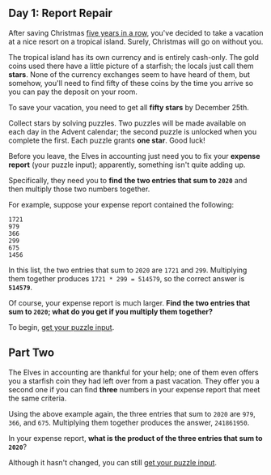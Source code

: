 ## Day 1: Report Repair
After saving Christmas [five years in a row][1],
you've decided to take a vacation at a nice resort on a tropical island.
Surely, Christmas will go on without you.

The tropical island has its own currency and is entirely cash-only.
The gold coins used there have a little picture of a starfish; the locals just call them **stars**.
None of the currency exchanges seem to have heard of them, but somehow,
you'll need to find fifty of these coins by the time you arrive so you can pay the deposit on your room.

To save your vacation, you need to get all **fifty stars** by December 25th.

Collect stars by solving puzzles.
Two puzzles will be made available on each day in the Advent calendar;
the second puzzle is unlocked when you complete the first.
Each puzzle grants **one star**.
Good luck!

Before you leave, the Elves in accounting just need you to fix your **expense report** (your puzzle input);
apparently, something isn't quite adding up.

Specifically, they need you to **find the two entries that sum to `2020`** and then multiply those two numbers together.

For example, suppose your expense report contained the following:
```
1721
979
366
299
675
1456
```
In this list, the two entries that sum to `2020` are `1721` and `299`.
Multiplying them together produces `1721 * 299 = 514579`, so the correct answer is **`514579`**.

Of course, your expense report is much larger.
**Find the two entries that sum to `2020`;
what do you get if you multiply them together?**

To begin, [get your puzzle input][2].


## Part Two
The Elves in accounting are thankful for your help;
one of them even offers you a starfish coin they had left over from a past vacation.
They offer you a second one if you can find **three** numbers in your expense report that meet the same criteria.

Using the above example again, the three entries that sum to `2020` are `979`, `366`, and `675`.
Multiplying them together produces the answer, `241861950`.

In your expense report, **what is the product of the three entries that sum to `2020`**?

Although it hasn't changed, you can still [get your puzzle input][2].

[1]: https://adventofcode.com/events "Events - Advent of Code"
[2]: https://adventofcode.com/2020/day/1/input